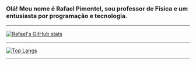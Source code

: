 ### **Olá!** Meu nome é Rafael Pimentel, sou professor de Física e um entusiasta por programação e tecnologia.

***

[![Rafael's GitHub stats](https://github-readme-stats.vercel.app/api?username=RFP-11&show_icons=true&theme=dark&include_all_commits=true&count_private=true)](https://github.com/RFP-11)

***
  
[![Top Langs](https://github-readme-stats.vercel.app/api/top-langs/?username=RFP-11&layout=compact&langs_count=7&theme=dark&count_private=true)](https://github.com/RFP-11)

<!---
All inbuilt themes:-
dark, radical, merko, gruvbox, tokyonight, onedark, cobalt, synthwave, highcontrast, dracula
-->

***
